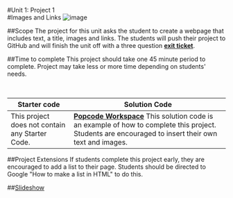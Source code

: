 #Unit 1: Project 1  
#Images and Links
![image](http://i.imgur.com/LnFsXHH.png)

##Scope
The project for this unit asks the student to create a webpage that includes text, a title, images and links. The students will push their project to GitHub and will finish the unit off with a three question [**exit ticket**](http://bit.ly/ScriptEdExit1).

##Time to complete
This project should take one 45 minute period to complete. Project may take less or more time depending on students' needs.  

<br>

| Starter code | Solution Code |
|-------|-------|
|This project does not contain any Starter Code. |[**Popcode Workspace**](https://popcode.org/?gist=2c37f2fad78ee67ffad6aedbd4904356) This solution code is an example of how to complete this project. Students are encouraged to insert their own text and images. |

##Project Extensions
If students complete this project early, they are encouraged to add a list to their page. Students should be directed to Google "How to make a list in HTML" to do this.

##[Slideshow](https://docs.google.com/presentation/d/1el_Ohy5n9a6RRTq_hEgtFa0rUUYhJenPrDfVAe3JUWs/edit?usp=sharing)


